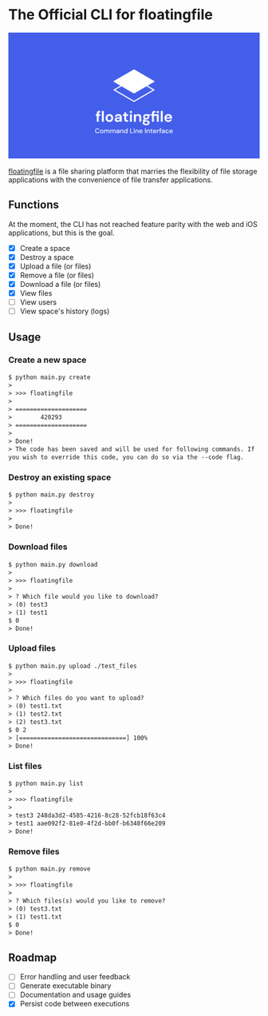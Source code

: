 # The Official CLI for floatingfile

![](/.github/assets/banner.jpg)

[floatingfile](https://floatingfile.space) is a file sharing platform that marries the flexibility of file storage applications with the convenience of file transfer applications.

## Functions

At the moment, the CLI has not reached feature parity with the web and iOS applications, but this is the goal.

- [x] Create a space
- [x] Destroy a space
- [x] Upload a file (or files)
- [x] Remove a file (or files)
- [x] Download a file (or files)
- [x] View files
- [ ] View users
- [ ] View space's history (logs)

## Usage

### Create a new space

```
$ python main.py create
>
> >>> floatingfile
>
> ====================
>        420293
> ====================
>
> Done!
> The code has been saved and will be used for following commands. If you wish to override this code, you can do so via the --code flag.
```

### Destroy an existing space

```
$ python main.py destroy
>
> >>> floatingfile
>
> Done!
```

### Download files

```
$ python main.py download
>
> >>> floatingfile
>
> ? Which file would you like to download?
> (0) test3
> (1) test1
$ 0
> Done!
```

### Upload files

```
$ python main.py upload ./test_files
>
> >>> floatingfile
>
> ? Which files do you want to upload?
> (0) test1.txt
> (1) test2.txt
> (2) test3.txt
$ 0 2
> [==============================] 100%
> Done!
```

### List files

```
$ python main.py list
>
> >>> floatingfile
>
> test3 248da3d2-4585-4216-8c28-52fcb18f63c4
> test1 aae092f2-81e0-4f2d-bb0f-b6348f66e209
> Done!
```

### Remove files

```
$ python main.py remove
>
> >>> floatingfile
>
> ? Which files(s) would you like to remove?
> (0) test3.txt
> (1) test1.txt
$ 0
> Done!
```

## Roadmap

- [ ] Error handling and user feedback
- [ ] Generate executable binary
- [ ] Documentation and usage guides
- [x] Persist code between executions
